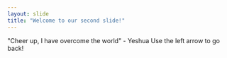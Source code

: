 ```yaml
---
layout: slide
title: "Welcome to our second slide!"
---
```

"Cheer up, I have overcome the world" - Yeshua
Use the left arrow to go back!
